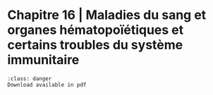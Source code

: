 # Chapitre 16 | Maladies du sang et organes hématopoïétiques et certains troubles du système immunitaire

```{admonition} Copyright
:class: danger
Download available in pdf
```
